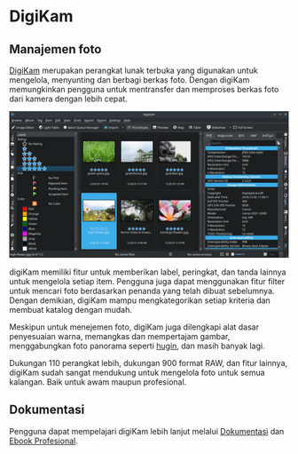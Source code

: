 # DigiKam

## Manajemen foto

[DigiKam](https://www.digikam.org/) merupakan perangkat lunak terbuka yang digunakan untuk mengelola, menyunting dan berbagi berkas foto. Dengan digiKam memungkinkan pengguna untuk mentransfer dan memproses berkas foto dari kamera dengan lebih cepat.

![DigiKam LangitKetujuh OS](../../media/image/digikam-langitketujuh-id-1.webp)

digiKam memiliki fitur untuk memberikan label, peringkat, dan tanda lainnya untuk mengelola setiap item. Pengguna juga dapat menggunakan fitur filter untuk mencari foto berdasarkan penanda yang telah dibuat sebelumnya. Dengan demikian, digiKam mampu mengkategorikan setiap kriteria dan membuat katalog dengan mudah.

Meskipun untuk menejemen foto, digiKam juga dilengkapi alat dasar penyesuaian warna, memangkas dan mempertajam gambar, menggabungkan foto panorama seperti [hugin](../grafis/hugin.md), dan masih banyak lagi.

Dukungan 110 perangkat lebih, dukungan 900 format RAW, dan fitur lainnya, digiKam sudah sangat mendukung untuk mengelola foto untuk semua kalangan. Baik untuk awam maupun profesional.

## Dokumentasi

Pengguna dapat mempelajari digiKam lebih lanjut melalui [Dokumentasi](https://www.digikam.org/documentation/) dan [Ebook Profesional](https://www.digikam.org/recipes_book/).
